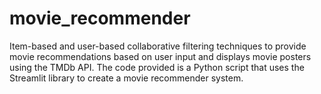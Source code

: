 # movie_recommender
Item-based and user-based collaborative filtering techniques to provide movie recommendations based on user input and displays movie posters using the TMDb API. The code provided is a Python script that uses the Streamlit library to create a movie recommender system.
